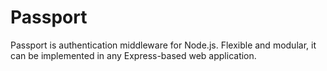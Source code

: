 # Passport

Passport is authentication middleware for Node.js. Flexible and modular, it can be implemented in any Express-based web application. 